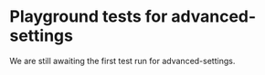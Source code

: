 # Playground tests for advanced-settings
We are still awaiting the first test run for advanced-settings.
